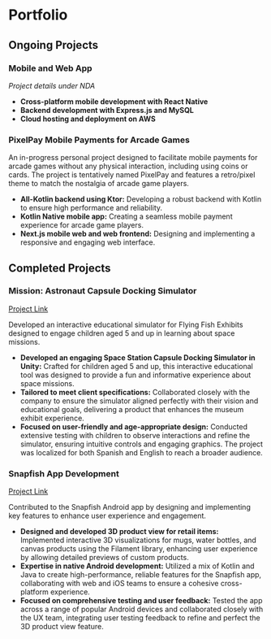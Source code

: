 # Portfolio
## Ongoing Projects

### Mobile and Web App
*Project details under NDA*

* **Cross-platform mobile development with React Native**
* **Backend development with Express.js and MySQL**
* **Cloud hosting and deployment on AWS**

### PixelPay Mobile Payments for Arcade Games
An in-progress personal project designed to facilitate mobile payments for arcade games without any physical interaction, including using coins or cards. The project is tentatively named PixelPay and features a retro/pixel theme to match the nostalgia of arcade game players.

* **All-Kotlin backend using Ktor:** Developing a robust backend with Kotlin to ensure high performance and reliability.
* **Kotlin Native mobile app:** Creating a seamless mobile payment experience for arcade game players.
* **Next.js mobile web and web frontend:** Designing and implementing a responsive and engaging web interface.


## Completed Projects

### Mission: Astronaut Capsule Docking Simulator
[Project Link](https://flyingfishexhibits.com/exhibitions/mission-astronaut/)

Developed an interactive educational simulator for Flying Fish Exhibits designed to engage children aged 5 and up in learning about space missions.

* **Developed an engaging Space Station Capsule Docking Simulator in Unity:** Crafted for children aged 5 and up, this interactive educational tool was designed to provide a fun and informative experience about space missions.
* **Tailored to meet client specifications:** Collaborated closely with the company to ensure the simulator aligned perfectly with their vision and educational goals, delivering a product that enhances the museum exhibit experience.
* **Focused on user-friendly and age-appropriate design:** Conducted extensive testing with children to observe interactions and refine the simulator, ensuring intuitive controls and engaging graphics. The project was localized for both Spanish and English to reach a broader audience.

### Snapfish App Development
[Project Link](https://play.google.com/store/apps/details?id=com.snapfish.mobile&hl=en_US)

Contributed to the Snapfish Android app by designing and implementing key features to enhance user experience and engagement.

* **Designed and developed 3D product view for retail items:** Implemented interactive 3D visualizations for mugs, water bottles, and canvas products using the Filament library, enhancing user experience by allowing detailed previews of custom products.
* **Expertise in native Android development:** Utilized a mix of Kotlin and Java to create high-performance, reliable features for the Snapfish app, collaborating with web and iOS teams to ensure a cohesive cross-platform experience.
* **Focused on comprehensive testing and user feedback:** Tested the app across a range of popular Android devices and collaborated closely with the UX team, integrating user testing feedback to refine and perfect the 3D product view feature.

